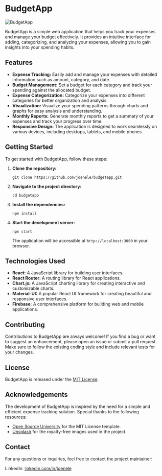 # BudgetApp

![BudgetApp](https://github.com/joenele/budgetapp/blob/master/images/budgetapp.png)

BudgetApp is a simple web application that helps you track your expenses and manage your budget effectively. It provides an intuitive interface for adding, categorizing, and analyzing your expenses, allowing you to gain insights into your spending habits.

## Features

- **Expense Tracking:** Easily add and manage your expenses with detailed information such as amount, category, and date.
- **Budget Management:** Set a budget for each category and track your spending against the allocated budget.
- **Expense Categorization:** Categorize your expenses into different categories for better organization and analysis.
- **Visualization:** Visualize your spending patterns through charts and graphs for easy analysis and understanding.
- **Monthly Reports:** Generate monthly reports to get a summary of your expenses and track your progress over time.
- **Responsive Design:** The application is designed to work seamlessly on various devices, including desktops, tablets, and mobile phones.

## Getting Started

To get started with BudgetApp, follow these steps:

1. **Clone the repository:**

   ```
   git clone https://github.com/joenele/budgetapp.git
   ```

2. **Navigate to the project directory:**

   ```
   cd budgetapp
   ```

3. **Install the dependencies:**

   ```
   npm install
   ```

4. **Start the development server:**

   ```
   npm start
   ```

   The application will be accessible at `http://localhost:3000` in your browser.

## Technologies Used

- **React:** A JavaScript library for building user interfaces.
- **React Router:** A routing library for React applications.
- **Chart.js:** A JavaScript charting library for creating interactive and customizable charts.
- **Material-UI:** A popular React UI framework for creating beautiful and responsive user interfaces.
- **Firebase:** A comprehensive platform for building web and mobile applications.

## Contributing

Contributions to BudgetApp are always welcome! If you find a bug or want to suggest an enhancement, please open an issue or submit a pull request. Make sure to follow the existing coding style and include relevant tests for your changes.

## License

BudgetApp is released under the [MIT License](https://github.com/joenele/budgetapp/blob/main/LICENSE).

## Acknowledgements

The development of BudgetApp is inspired by the need for a simple and efficient expense tracking solution. Special thanks to the following resources:

- [Open Source University](https://opensource.org/licenses/MIT) for the MIT License template.
- [Unsplash](https://unsplash.com/) for the royalty-free images used in the project.

## Contact

For any questions or inquiries, feel free to contact the project maintainer:

LinkedIn: [linkedin.com/in/joenele](https://www.linkedin.com/in/joenele/)
